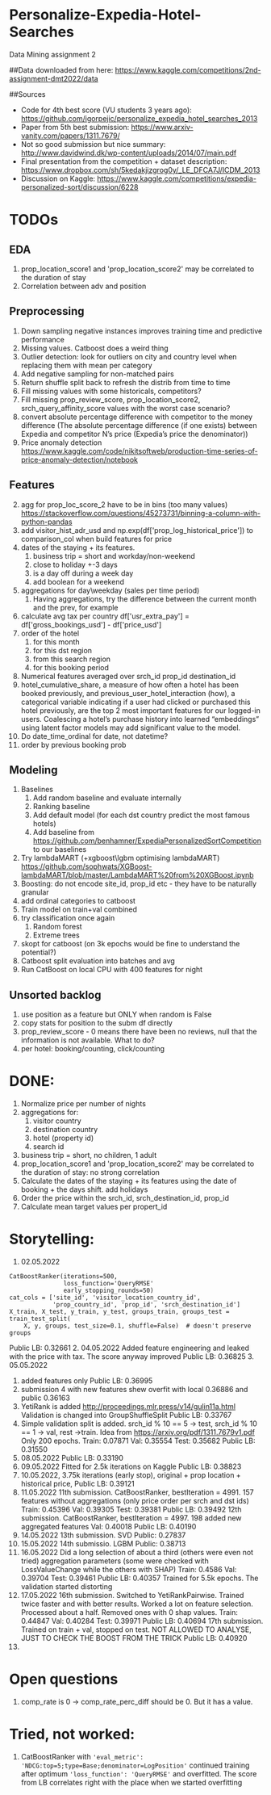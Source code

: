 # Personalize-Expedia-Hotel-Searches
 Data Mining assignment 2

##Data downloaded from here:
https://www.kaggle.com/competitions/2nd-assignment-dmt2022/data


##Sources

* Code for 4th best score (VU students 3 years ago):
https://github.com/igorpejic/personalize_expedia_hotel_searches_2013
* Paper from 5th best submission:
https://www.arxiv-vanity.com/papers/1311.7679/
* Not so good submission but nice summary:
http://www.davidwind.dk/wp-content/uploads/2014/07/main.pdf
* Final presentation from the competition + dataset description:
https://www.dropbox.com/sh/5kedakjizgrog0y/_LE_DFCA7J/ICDM_2013
* Discussion on Kaggle:
https://www.kaggle.com/competitions/expedia-personalized-sort/discussion/6228

# TODOs

## EDA
1. prop_location_score1 and 'prop_location_score2' may be correlated to the duration of stay
2. Correlation between adv and position

## Preprocessing
1. Down sampling negative instances improves training time and predictive performance
2. Missing values. Catboost does a weird thing
3. Outlier detection: look for outliers on city and country level when replacing them with mean per category 
4. Add negative sampling for non-matched pairs
5. Return shuffle split back to refresh the distrib from time to time
6. Fill missing values with some historicals, competitors? 
7. Fill missing prop_review_score, prop_location_score2, srch_query_affinity_score values with the worst case scenario?
8. convert absolute percentage difference with competitor to the money difference (The absolute percentage difference 
(if one exists) between Expedia and competitor N’s price (Expedia’s price the denominator))
9. Price anomaly detection https://www.kaggle.com/code/nikitsoftweb/production-time-series-of-price-anomaly-detection/notebook

## Features
2. agg for prop_loc_score_2 have to be in bins (too many values) https://stackoverflow.com/questions/45273731/binning-a-column-with-python-pandas
3. add visitor_hist_adr_usd and np.exp(df['prop_log_historical_price']) to comparison_col when build features for price
4. dates of the staying + its features.
   1. business trip = short and workday/non-weekend
   2. close to holiday +-3 days
   3. is a day off during a week day 
   4. add boolean for a weekend
5. aggregations for day\weekday (sales per time period)
   1. Having aggregations, try the difference between the current month and the prev, for example
6. calculate avg tax per country df['usr_extra_pay'] = df['gross_bookings_usd'] - df['price_usd']
7. order of the hotel 
    1. for this month
    2. for this dst region
    3. from this search region
    4. for this booking period
8. Numerical features averaged over srch_id prop_id destination_id
9. hotel_cumulative_share, a measure of how often a hotel has been booked previously, and 
previous_user_hotel_interaction (how), a categorical variable indicating if a user had clicked or purchased this hotel 
previously, are the top 2 most important features for our logged-in users. Coalescing a hotel’s purchase history into 
learned “embeddings” using latent factor models may add significant value to the model.
10. Do date_time_ordinal for date, not datetime?
11. order by previous booking prob

## Modeling
1. Baselines
   1. Add random baseline and evaluate internally
   2. Ranking baseline
   3. Add default model (for each dst country predict the most famous hotels)
   4. Add baseline from https://github.com/benhamner/ExpediaPersonalizedSortCompetition to our baselines 
2. Try lambdaMART (+xgboost\lgbm optimising lambdaMART) https://github.com/sophwats/XGBoost-lambdaMART/blob/master/LambdaMART%20from%20XGBoost.ipynb
3. Boosting: do not encode site_id, prop_id etc - they have to be naturally granular
4. add ordinal categories to catboost
5. Train model on train+val combined 
6. try classification once again
      1. Random forest
      2. Extreme trees 
7. skopt for catboost (on 3k epochs would be fine to understand the potential?)
8. Catboost split evaluation into batches and avg
9. Run CatBoost on local CPU with 400 features for night

## Unsorted backlog
1. use position as a feature but ONLY when random is False 
2. copy stats for position to the subm df directly
3. prop_review_score - 0 means there have been no reviews, null that the information is not available. What to do?
4. per hotel: booking/counting, click/counting



# DONE:
1. Normalize price per number of nights
2. aggregations for:
    1. visitor country
    2. destination country 
    3. hotel (property id)
    4. search id
3. business trip = short, no children, 1 adult
4. prop_location_score1 and 'prop_location_score2' may be correlated to the duration of stay: no strong correlation
5. Calculate the dates of the staying + its features using the date of booking + the days shift. add holidays
6. Order the price within the srch_id, srch_destination_id, prop_id
7. Calculate mean target values per propert_id


# Storytelling:
1. 02.05.2022
```
CatBoostRanker(iterations=500, 
               loss_function='QueryRMSE'
               early_stopping_rounds=50)
cat_cols = ['site_id', 'visitor_location_country_id',
            'prop_country_id', 'prop_id', 'srch_destination_id']
X_train, X_test, y_train, y_test, groups_train, groups_test = train_test_split(
    X, y, groups, test_size=0.1, shuffle=False)  # doesn't preserve groups
```
Public LB: 0.32661
2. 04.05.2022
Added feature engineering and leaked with the price with tax. The score anyway improved
Public LB: 0.36825
3. 05.05.2022 
   1. added features only
   Public LB: 0.36995 
   2. submission 4 with new features shew overfit with local 0.36886 and public 0.36163
4. YetiRank is added http://proceedings.mlr.press/v14/gulin11a.html 
Validation is changed into GroupShuffleSplit
Public LB: 0.33767
5. Simple validation split is added. srch_id % 10 == 5 -> test, srch_id % 10 == 1 -> val, rest ->train. Idea from https://arxiv.org/pdf/1311.7679v1.pdf 
Only 200 epochs.
Train: 0.07871
Val: 0.35554
Test: 0.35682
Public LB: 0.31550
6. 08.05.2022
Public LB: 0.33190
7. 09.05.2022
Fitted for 2.5k iterations on Kaggle
Public LB: 0.38823
8. 10.05.2022, 3.75k iterations (early stop), original + prop location + historical price, Public LB: 0.39121
9. 11.05.2022
11th submission. CatBoostRanker, bestIteration = 4991. 157 features without aggregations (only price order per srch and dst ids)
Train: 0.45396
Val: 0.39305
Test: 0.39381
Public LB: 0.39492
12th submission. CatBoostRanker, bestIteration = 4997. 198 added new aggregated features
Val: 0.40018
Public LB: 0.40190
10. 14.05.2022
13th submission. SVD
Public: 0.27837
11. 15.05.2022
14th submissio. LGBM
Public: 0.38713
12. 16.05.2022 
Did a long selection of about a third (others were even not tried) aggregation parameters (some were checked with LossValueChange while the others with SHAP)
Train: 0.4586
Val: 0.39704
Test: 0.39461
Public LB: 0.40357
Trained for 5.5k epochs. The validation started distorting
13. 17.05.2022
16th submission.
Switched to YetiRankPairwise. Trained twice faster and with better results. Worked a lot on feature selection. Processed
about a half. Removed ones with 0 shap values.
Train: 0.44847
Val: 0.40284
Test: 0.39971
Public LB: 0.40694
17th submission.
Trained on train + val, stopped on test. NOT ALLOWED TO ANALYSE, JUST TO CHECK THE BOOST FROM THE TRICK
Public LB: 0.40920
14. 

# Open questions

1. comp_rate is 0 -> comp_rate_perc_diff should be 0. But it has a value.

# Tried, not worked:
1. CatBoostRanker with ```'eval_metric': 'NDCG:top=5;type=Base;denominator=LogPosition'``` continued training after optimum ```'loss_function': 'QueryRMSE'``` and overfitted. The score from LB correlates right with the place when we started overfitting 
